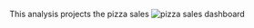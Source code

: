 This analysis projects the pizza sales
![pizza sales dashboard](https://github.com/zaidm980/Pizza-Sales-analysis-project/assets/159703559/ca473eef-d69f-4145-84ca-82f87e590291)
